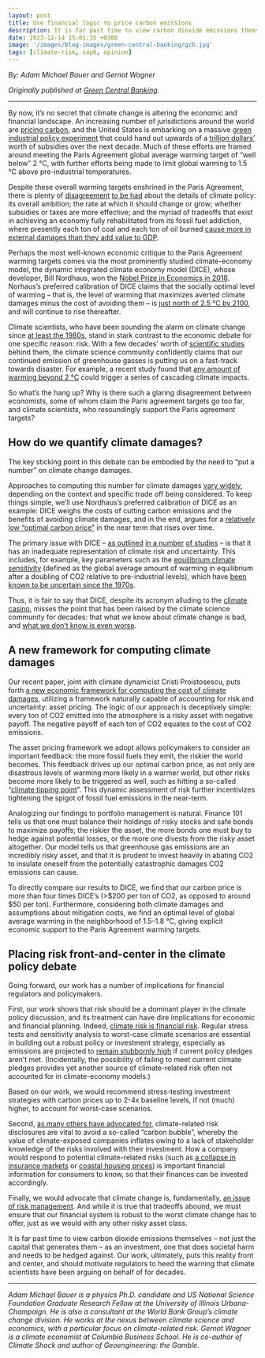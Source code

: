 ```yaml
---
layout: post
title: Use financial logic to price carbon emissions
description: It is far past time to view carbon dioxide emissions themselves - not just the capital that generates them - as an investment, one that does societal harm.
date: 2023-12-14 15:01:35 +0300
image: '/images/blog-images/green-central-banking/gcb.jpg'
tags: [climate-risk, cap6, opinion]
---
```


*By: Adam Michael Bauer and Gernot Wagner*

*Originally published at [Green Central Banking](https://greencentralbanking.com/2024/05/23/using-financial-logic-to-price-carbon-emissions/?utm_source=linkedin&utm_medium=social&utm_campaign=news)*.

---

By now, it’s no secret that climate change is altering the economic and financial landscape. An increasing number of jurisdictions around the world are [pricing carbon](https://carbonpricingdashboard.worldbank.org/), and the United States is embarking on a massive [green industrial policy experiment](https://www.project-syndicate.org/commentary/inflation-reduction-act-global-clean-energy-race-by-gernot-wagner-2022-08) that could hand out upwards of a [trillion dollars’](https://home.treasury.gov/news/featured-stories/the-inflation-reduction-acts-benefits-and-costs#:~:text=In%20March%20of%202023%2C%20researchers,fiscal%20cost%20at%20%241.2%20trillion.) worth of subsidies over the next decade. Much of these efforts are framed around meeting the Paris Agreement global average warming target of “well below” 2 °C, with further efforts being made to limit global warming to 1.5 °C above pre-industrial temperatures.

Despite these overall warming targets enshrined in the Paris Agreement, there is plenty of [disagreement](https://personal.lse.ac.uk/sternn/104NHS.pdf) [to be had](https://www.aeaweb.org/articles?id=10.1257/jel.45.3.686) about the details of climate policy: its overall ambition; the rate at which it should change or grow; whether subsidies or taxes are more effective; and the myriad of tradeoffs that exist in achieving an economy fully rehabilitated from its fossil fuel addiction, where presently each ton of coal and each ton of oil burned [cause more in external damages than they add value to GDP](https://www.aeaweb.org/articles?id=10.1257/aer.101.5.1649). 

Perhaps the most well-known economic critique to the Paris Agreement warming targets comes via the most prominently studied climate-economy model, the dynamic integrated climate economy model (DICE), whose developer, Bill Nordhaus, won the [Nobel Prize in Economics in 2018](https://www.nobelprize.org/prizes/economic-sciences/2018/nordhaus/facts/). Norhaus’s preferred calibration of DICE claims that the socially optimal level of warming – that is, the level of warming that maximizes averted climate damages minus the cost of avoiding them – is [just north of 2.5 °C by 2100](https://www.pnas.org/doi/pdf/10.1073/pnas.2312030121), and will continue to rise thereafter.

Climate scientists, who have been sounding the alarm on climate change since [at least the 1980s](https://www.nytimes.com/1988/06/24/us/global-warming-has-begun-expert-tells-senate.html), stand in stark contrast to the economic debate for one specific reason: risk. With a few decades’ worth of [scientific studies](https://www.ipcc.ch/report/sixth-assessment-report-working-group-i/) behind them, the climate science community confidently claims that our continued emission of greenhouse gasses is putting us on a fast-track towards disaster. For example, a recent study found that [any amount of warming beyond 2 °C](https://climate.nasa.gov/news/3278/nasa-study-reveals-compounding-climate-risks-at-two-degrees-of-warming/) could trigger a series of cascading climate impacts.

So what’s the hang up? Why is there such a glaring disagreement between economists, some of whom claim the Paris agreement targets go too far, and climate scientists, who resoundingly support the Paris agreement targets?

## How do we quantify climate damages?

The key sticking point in this debate can be embodied by the need to “put a number” on climate change damages. 

Approaches to computing this number for climate damages [vary widely](https://gwagner.com/synthesis-scc/), depending on the context and specific trade off being considered. To keep things simple, we’ll use Nordhaus’s preferred calibration of DICE as an example: DICE weighs the costs of cutting carbon emissions and the benefits of avoiding climate damages, and in the end, argues for a [relatively low “optimal carbon price”](https://www.pnas.org/doi/pdf/10.1073/pnas.2312030121) in the near term that rises over time.

The primary issue with DICE – [as outlined](https://www.sciencedirect.com/science/article/abs/pii/S0921800910001096) [in a number](https://www.aeaweb.org/articles?id=10.1257/jel.51.3.838) [of studies](https://www.annualreviews.org/content/journals/10.1146/annurev-environ-102017-025817) – is that it has an inadequate representation of climate risk and uncertainty. This includes, for example, key parameters such as the [equilibrium climate sensitivity](https://agupubs.onlinelibrary.wiley.com/doi/full/10.1029/2019RG000678) (defined as the global average amount of warming in equilibrium after a doubling of CO2 relative to pre-industrial levels), which have [been known to be uncertain since the 1970s](https://geosci.uchicago.edu/~archer/warming_papers/charney.1979.report.pdf).

Thus, it is fair to say that DICE, despite its acronym alluding to the [climate casino](https://yalebooks.yale.edu/book/9780300212648/the-climate-casino/), misses the point that has been raised by the climate science community for decades: that what we know about climate change is bad, and [what we don’t know is even worse](https://www.nature.com/articles/328123a0).

## A new framework for computing climate damages

Our recent paper, joint with climate dynamicist Cristi Proistosescu, puts forth [a new economic framework for computing the cost of climate damages](https://link.springer.com/article/10.1007/s10584-024-03724-3), utilizing a framework naturally capable of accounting for risk and uncertainty: asset pricing. The logic of our approach is deceptively simple: every ton of CO2 emitted into the atmosphere is a risky asset with negative payoff. The negative payoff of each ton of CO2 equates to the cost of CO2 emissions.

The asset pricing framework we adopt allows policymakers to consider an important feedback: the more fossil fuels they emit, the riskier the world becomes. This feedback drives up our optimal carbon price, as not only are disastrous levels of warming more likely in a warmer world, but other risks become more likely to be triggered as well, such as hitting a so-called “[climate tipping point](https://greencentralbanking.com/2024/05/02/ecosystem-tipping-points-financial-authorities/)”. This dynamic assessment of risk further incentivizes tightening the spigot of fossil fuel emissions in the near-term.

Analogizing our findings to portfolio management is natural. Finance 101 tells us that one must balance their holdings of risky stocks and safe bonds to maximize payoffs; the riskier the asset, the more bonds one must buy to hedge against potential losses, or the more one divests from the risky asset altogether. Our model tells us that greenhouse gas emissions are an incredibly risky asset, and that it is prudent to invest heavily in abating CO2 to insulate oneself from the potentially catastrophic damages CO2 emissions can cause.

To directly compare our results to DICE, we find that our carbon price is more than four times DICE’s (>$200 per ton of CO2, as opposed to around $50 per ton). Furthermore, considering both climate damages and assumptions about mitigation costs, we find an optimal level of global average warming in the neighborhood of 1.5–1.8 °C, giving explicit economic support to the Paris Agreement warming targets.

## Placing risk front-and-center in the climate policy debate

Going forward, our work has a number of implications for financial regulators and policymakers. 

First, our work shows that risk should be a dominant player in the climate policy discussion, and its treatment can have dire implications for economic and financial planning. Indeed, [climate risk is financial risk](https://www.science.org/doi/10.1126/science.add2160). Regular stress tests and sensitivity analysis to worst-case climate scenarios are essential in building out a robust policy or investment strategy, especially as emissions are projected to [remain stubbornly high](https://www.carbonbrief.org/analysis-global-co2-emissions-could-peak-as-soon-as-2023-iea-data-reveals/) if current policy pledges aren’t met. (Incidentally, the possibility of failing to meet current climate pledges provides yet another source of climate-related risk often not accounted for in climate-economy models.)

Based on our work, we would recommend stress-testing investment strategies with carbon prices up to 2-4x baseline levels, if not (much) higher, to account for worst-case scenarios.

Second, [as many others have advocated for](https://gwagner.com/sec/), climate-related risk disclosures are vital to avoid a so-called “carbon bubble”, whereby the value of climate-exposed companies inflates owing to a lack of stakeholder knowledge of the risks involved with their investment. How a company would respond to potential climate-related risks (such as [a collapse in insurance markets](https://www.cbsnews.com/news/insurance-policy-california-florida-uninsurable-climate-change-first-street/) or [coastal housing prices](https://yaleclimateconnections.org/2023/04/bubble-trouble-climate-change-is-creating-a-huge-and-growing-u-s-real-estate-bubble/)) is important financial information for consumers to know, so that their finances can be invested accordingly. 

Finally, we would advocate that climate change is, fundamentally, [an issue of risk management](https://www.aeaweb.org/articles?id=10.1257/jel.51.3.838). And while it is true that tradeoffs abound, we must ensure that our financial system is robust to the worst climate change has to offer, just as we would with any other risky asset class. 

It is far past time to view carbon dioxide emissions themselves – not just the capital that generates them – as an investment, one that does societal harm and needs to be hedged against. Our work, ultimately, puts this reality front and center, and should motivate regulators to heed the warning that climate scientists have been arguing on behalf of for decades.

---

*Adam Michael Bauer is a physics Ph.D. candidate and US National Science Foundation Graduate Research Fellow at the University of Illinois Urbana-Champaign. He is also a consultant at the World Bank Group’s climate change division. He works at the nexus between climate science and economics, with a particular focus on climate-related risk. Gernot Wagner is a climate economist at Columbia Business School. He is co-author of Climate Shock and author of Geoengineering: the Gamble.*
